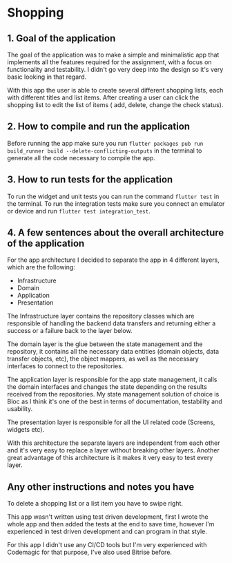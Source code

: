 # Shopping

## 1. Goal of the application

The goal of the application was to make a simple and minimalistic app that implements all the
features required for the assignment, with a focus on functionality and testability. I didn't go
very deep into the design so it's very basic looking in that regard.

With this app the user is able to create several different shopping lists, each with different
titles and list items. After creating a user can click the shopping list to edit the list of items (
add, delete, change the check status).

## 2. How to compile and run the application

Before running the app make sure you
run `flutter packages pub run build_runner build --delete-conflicting-outputs` in the terminal to
generate all the code necessary to compile the app.

## 3. How to run tests for the application

To run the widget and unit tests you can run the command `flutter test` in the terminal. To run the
integration tests make sure you connect an emulator or device and
run `flutter test integration_test`.

## 4. A few sentences about the overall architecture of the application

For the app architecture I decided to separate the app in 4 different layers, which are the
following:

- Infrastructure
- Domain
- Application
- Presentation

The Infrastructure layer contains the repository classes which are responsible of handling the
backend data transfers and returning either a success or a failure back to the layer below.

The domain layer is the glue between the state management and the repository, it contains all the
necessary data entities (domain objects, data transfer objects, etc), the object mappers, as well as
the necessary interfaces to connect to the repositories.

The application layer is responsible for the app state management, it calls the domain interfaces
and changes the state depending on the results received from the repositories. My state management
solution of choice is Bloc as I think it's one of the best in terms of documentation, testability
and usability.

The presentation layer is responsible for all the UI related code (Screens, widgets etc).

With this architecture the separate layers are independent from each other and it's very easy to
replace a layer without breaking other layers. Another great advantage of this architecture is it
makes it very easy to test every layer.

## Any other instructions and notes you have

To delete a shopping list or a list item you have to swipe right.

This app wasn't written using test driven development, first I wrote the whole app and then added
the tests at the end to save time, however I'm experienced in test driven development and can
program in that style.

For this app I didn't use any CI/CD tools but I'm very experienced with Codemagic for that purpose,
I've also used Bitrise before.
